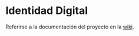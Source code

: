 # Identidad Digital

Referirse a la documentación del proyecto en la [wiki](https://github.com/ACDI-Argentina/identidad-digital/wiki).